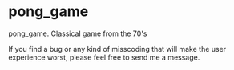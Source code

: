 # pong_game
pong_game. Classical game from the 70's 

If you find a bug or any kind of misscoding that will make the user experience worst, please feel free to send me a message.
